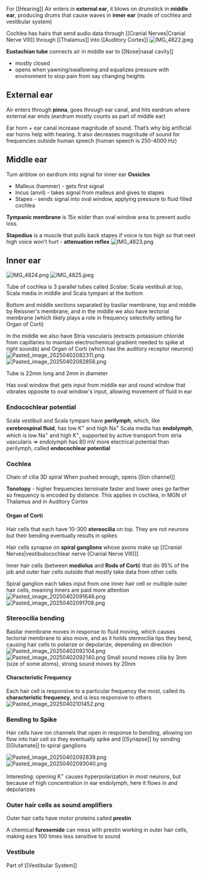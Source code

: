 For \[\[Hearing]]
Air enters in **external ear**, it blows on drumstick in **middle ear**, producing drums that cause waves in **inner ear** (made of cochlea and vestibular system)

Cochlea has hairs that send audio data through \[\[Cranial Nerves|Cranial Nerve VIII]] through \[\[Thalamus]] into \[\[Auditory Cortex]]
![IMG\_4822.jpeg](img_4822.jpeg)

**Eustachian tube** connects air in middle ear to \[\[Nose|nasal cavity]]

* mostly closed
* opens when yawning/swallowing and equalizes pressure with environment to stop pain from say changing heights

## External ear

Air enters through **pinna**, goes through ear canal, and hits eardrum where external ear ends (eardrum mostly counts as part of middle ear)

Ear horn + ear canal increase magnitude of sound. That’s why big artificial ear horns help with hearing.
It also decreases magnitude of sound for frequencies outside human speech (human speech is 250-4000 Hz)

## Middle ear

Turn airblow on eardrum into signal for inner ear
**Ossicles**

* Malleus (hammer) - gets first signal
* Incus (anvil) - takes signal from malleus and gives to stapes
* Stapes - sends signal into oval window, applying pressure to fluid filled cochlea

**Tympanic membrane** is 15x wider than oval window area to prevent audio loss.

**Stapedius** is a muscle that pulls back stapes if voice is too high so that next high voice won’t hurt - **attenuation reflex**
![IMG\_4823.png](img_4823.png)

## Inner ear

![IMG\_4824.png](img_4824.png)
![IMG\_4825.jpeg](img_4825.jpeg)

Tube of cochlea is 3 parallel tubes called *Scalae*: Scala vestibuli at top, Scala media in middle and Scala tympani at the bottom

Bottom and middle sections separated by basilar membrane, top and middle by Reissner's membrane, and in the middle we also have tectorial membrane (which likely plays a role in frequency selectivity setting for Organ of Corti)

In the middle we also have Stria vascularis (extracts potassium chloride from capillaries to maintain electrochemical gradient needed to spike at right sounds) and Organ of Corti (which has the auditory receptor neurons)
![Pasted\_image\_20250402082311.png](pasted_image_20250402082311.png)
![Pasted\_image\_20250402082858.png](pasted_image_20250402082858.png)

Tube is 22mm long and 2mm in diameter

Has oval window that gets input from middle ear and round window that vibrates opposite to oval window's input, allowing movement of fluid in ear

### Endocochlear potential

Scala vestibuli and Scala tympani have **perilymph**, which, like **cerebrospinal fluid**, has low K<sup>+</sup> and high Na<sup>+</sup>
Scala media has **endolymph**, which is low Na<sup>+</sup> and high K<sup>+</sup>, supported by active transport from stria vascularis => endolymph has 80 mV more electrical potential than perilymph, called **endocochlear potential**

### Cochlea

Chain of cilia
3D spiral
When pushed enough, opens \[\[Ion channel]]

**Tonotopy** - higher frequencies terminate faster and lower ones go farther so frequency is encoded by distance. This applies in cochlea, in MGN of Thalamus and in Auditory Cortex

#### Organ of Corti

Hair cells that each have 10-300 **stereocilia** on top. They are not neurons but their bending eventually results in spikes

Hair cells synapse on **spiral ganglions** whose axons make up \[\[Cranial Nerves|vestibulocochlear nerve (Cranial Nerve VIII)]]

Inner hair cells (between **modiolus** and **Rods of Corti**) that do 95% of the job and outer hair cells outside that mostly take data from other cells

Spiral ganglion each takes input from one inner hair cell or multiple outer hair cells, meaning inners are paid more attention
![Pasted\_image\_20250402091646.png](pasted_image_20250402091646.png)
![Pasted\_image\_20250402091708.png](pasted_image_20250402091708.png)

### Stereocilia bending

Basilar membrane moves in response to fluid moving, which causes tectorial membrane to also move, and as it holds stereocilia tips they bend, causing hair cells to polarize or depolarize, depending on direction
![Pasted\_image\_20250402092104.png](pasted_image_20250402092104.png)
![Pasted\_image\_20250402092140.png](pasted_image_20250402092140.png)
Small sound moves cilia by 3nm (size of some atoms), strong sound moves by 20nm

#### Characteristic Frequency

Each hair cell is responsive to a particular frequency the most, called its **characteristic frequency**, and is less responsive to others
![Pasted\_image\_20250402101452.png](pasted_image_20250402101452.png)

### Bending to Spike

Hair cells have ion channels that open in response to bending, allowing ion flow into hair cell so they eventually spike and \[\[Synapse]] by sending \[\[Glutamate]] to spiral ganglions

![Pasted\_image\_20250402092839.png](pasted_image_20250402092839.png)
![Pasted\_image\_20250402093040.png](pasted_image_20250402093040.png)

Interesting: opening K<sup>+</sup> causes hyperpolarization in most neurons, but because of high concentration in ear endolymph, here it flows in and depolarizes

### Outer hair cells as sound amplifiers

Outer hair cells have motor proteins called **prestin**

A chemical **furosemide** can mess with prestin working in outer hair cells, making ears 100 times less sensitive to sound

### Vestibule

Part of \[\[Vestibular System]]

